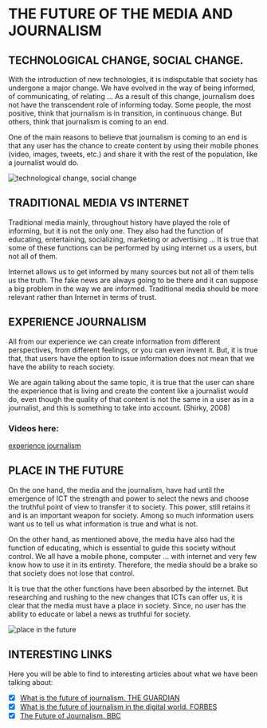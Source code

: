 
# **THE FUTURE OF THE MEDIA AND JOURNALISM**

## TECHNOLOGICAL CHANGE, SOCIAL CHANGE.

With the introduction of new technologies, it is indisputable that society has undergone a major change. We have evolved in the way of being informed, of communicating, of relating ... As a result of this change, journalism does not have the transcendent role of informing today. Some people, the most positive, think that journalism is in transition, in continuous change. But others, think that journalism is coming to an end.

One of the main reasons to believe that journalism is coming to an end is that any user has the chance to create content by using their mobile phones (video, images, tweets, etc.) and share it with the rest of the population, like a journalist would do.

![technological change, social change](https://thewellesleynews.com/wp-content/uploads/2015/11/0070a97.jpg)

## TRADITIONAL MEDIA VS INTERNET 

Traditional media mainly, throughout history have played the role of informing, but it is not the only one. They also had the function of educating, entertaining, socializing, marketing or advertising ... It is true that some of these functions can be performed by using internet us a users, but not all of them.

Internet allows us to get informed by many sources but not all of them tells us the truth. The fake news are always going to be there and it can suppose a big problem in the way we are informed. Traditional media should be more relevant rather than Internet in terms of trust.

## EXPERIENCE JOURNALISM

All from our experience we can create information from different perspectives, from different feelings, or you can even invent it. But, it is true that, that users have the option to issue information does not mean that we have the ability to reach society.

We are again talking about the same topic, it is true that the user can share the experience that is living and create the content like a journalist would do, even though the quality of that content is not the same in a user as in a journalist, and this is something to take into account. (Shirky, 2008)

### Videos here:
[experience journalism](https://www.youtube.com/watch?v=SEVNA8EnTeA)

## PLACE IN THE FUTURE

On the one hand, the media and the journalism, have had until the emergence of ICT the strength and power to select the news and choose the truthful point of view to transfer it to society. This power, still retains it and is an important weapon for society. Among so much information users want us to tell us what information is true and what is not.

On the other hand, as mentioned above, the media have also had the function of educating, which is essential to guide this society without control. We all have a mobile phone, computer ... with internet and very few know how to use it in its entirety. Therefore, the media should be a brake so that society does not lose that control.

It is true that the other functions have been absorbed by the internet. But researching and rushing to the new changes that ICTs can offer us, it is clear that the media must have a place in society. Since, no user has the ability to educate or label a news as truthful for society.

![place in the future](http://1.bp.blogspot.com/_w9XO9zBePXE/SgtPox8E9tI/AAAAAAAABOA/uUZa6Y_te8M/s400/journalism_cartoon.jpg)

## INTERESTING LINKS

Here you will be able to find to interesting articles about what we have been talking about:
 - [X] [What is the future of journalism. THE GUARDIAN](https://www.theguardian.com/media/2015/apr/15/what-is-the-future-of-journalism)
 - [X] [What is the future of journalism in the digital world. FORBES](https://www.forbes.com/sites/quora/2017/12/18/what-is-the-future-of-journalism-in-the-digital-world/#78f8c5c36a39)
 - [X] [The Future of Journalism. BBC](http://www.bbc.co.uk/blogs/theeditors/future_of_journalism.pdf)
